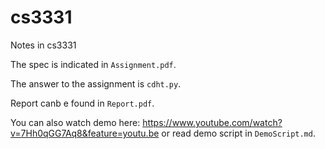 # cs3331
Notes in cs3331

The spec is indicated in `Assignment.pdf`.

The answer to the assignment is `cdht.py`.

Report canb e found in `Report.pdf`.

You can also watch demo here: https://www.youtube.com/watch?v=7Hh0qGG7Aq8&feature=youtu.be
or read demo script in `DemoScript.md`.
